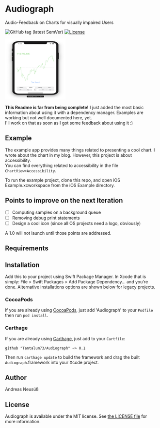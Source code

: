 # Audiograph
Audio-Feedback on Charts for visually impaired Users

![GitHub tag (latest SemVer)](https://img.shields.io/github/v/tag/Tantalum73/Audiograph)
[![License](https://img.shields.io/github/license/Tantalum73/Audiograph)](LICENSE)

<a href="Media/Screenshot.png"><img width=200 height=200 src="Media/Screenshot.png" alt="Screenshot" /></a>


**This Readme is far from being complete!** I just added the most basic information about using it with a dependency manager. Examples are working but not well documented here, yet.  
I'll work on that as soon as I got some feedback about using it :)

## Example
The example app provides many things related to presenting a cool chart. I wrote about the chart in my blog. However, this project is about accessibility.  
You can find everything related to accessibility in the file `ChartView+Accessibility`.

To run the example project, clone this repo, and open iOS Example.xcworkspace from the iOS Example directory.

## Points to improve on the next Iteration
* [ ] Computing samples on a background queue
* [ ] Removing debug print statements
* [ ] Design a cool icon (since all OS projects need a logo, obviously)

A 1.0 will not launch until those points are addressed.


## Requirements


## Installation

Add this to your project using Swift Package Manager. In Xcode that is simply: File > Swift Packages > Add Package Dependency... and you're done. Alternative installations options are shown below for legacy projects.

### CocoaPods

If you are already using [CocoaPods](http://cocoapods.org), just add 'Audiograph' to your `Podfile` then run `pod install`.

### Carthage

If you are already using [Carthage](https://github.com/Carthage/Carthage), just add to your `Cartfile`:

```ogdl
github "Tantalum73/Audiograph" ~> 0.1
```

Then run `carthage update` to build the framework and drag the built `Audiograph`.framework into your Xcode project.


## Author

Andreas Neusüß


## License

Audiograph is available under the MIT license. See [the LICENSE file](LICENSE) for more information.
